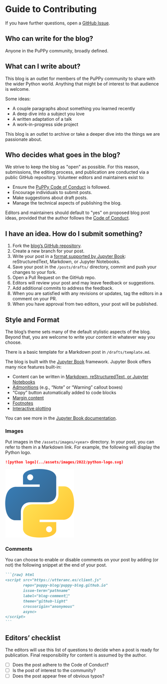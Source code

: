 # Guide to Contributing

If you have further questions, open a [GitHub Issue](https://github.com/puppy-blog/puppy-blog.github.io/issues).

## Who can write for the blog?

Anyone in the PuPPy community, broadly defined.

## What can I write about?

This blog is an outlet for members of the PuPPy community to share with the wider Python world. Anything that might be of interest to that audience is welcome.

Some ideas:

- A couple paragraphs about something you learned recently
- A deep dive into a subject you love
- A written adaptation of a talk
- A work-in-progress side project

This blog is an outlet to archive or take a deeper dive into the things we are passionate about.

## Who decides what goes in the blog?

We strive to keep the blog as "open" as possible. For this reason, submissions, the editing process, and publication are conducted via a public GitHub repository. Volunteer editors and maintainers exist to:

- Ensure the [PuPPy Code of Conduct](https://www.pspython.com/pages/code-of-conduct/) is followed.
- Encourage individuals to submit posts.
- Make suggestions about draft posts.
- Manage the technical aspects of publishing the blog.

Editors and maintainers should default to "yes" on proposed blog post ideas, provided that the author follows the [Code of Conduct](https://www.pspython.com/pages/code-of-conduct/).

## I have an idea. How do I submit something?

1. Fork the [blog’s GitHub repository](https://github.com/puppy-blog/puppy-blog.github.io).
2. Create a new branch for your post.
3. Write your post in a [format supported by Jupyter Book](https://jupyterbook.org/file-types/index.html): reStructuredText, Markdown, or Jupyter Notebooks.
4. Save your post in the `/posts/drafts/` directory, commit and push your changes to your fork.
5. Open a Pull Request on the GitHub repo.
6. Editors will review your post and may leave feedback or suggestions.
7. Add additional commits to address the feedback.
8. When you are satisfied with any revisions or updates, tag the editors in a comment on your PR.
9. When you have approval from two editors, your post will be published.

## Style and Format

The blog’s theme sets many of the default stylistic aspects of the blog. Beyond that, you are welcome to write your content in whatever way you choose.

There is a basic template for a Markdown post in `/drafts/template.md`.

The blog is built with the [Jupyter Book](https://jupyterbook.org/) framework. Jupyter Book offers many nice features built-in:

- Content can be written in [Markdown, reStructuredText, or Jupyter Notebooks](https://jupyterbook.org/file-types/index.html)
- [Admonitions](https://jupyterbook.org/content/content-blocks.html#notes-warnings-and-other-admonitions) (e.g., “Note” or “Warning” callout boxes)
- “Copy” button automatically added to code blocks
- [Margin content](https://jupyterbook.org/content/layout.html#sidebar-content)
- [Footnotes](https://jupyterbook.org/content/content-blocks.html#footnotes)
- [Interactive plotting](https://sphinx-book-theme.readthedocs.io/en/latest/notebooks.html#interactive-outputs)

You can see more in the [Jupyter Book documentation](https://jupyterbook.org/content/content-blocks.html).

### Images

Put images in the `/assets/images/<year>` directory. In your post, you can refer to them in a Markdown link. For example, the following will display the Python logo.

```markdown
![python logo](../assets/images/2022/python-logo.svg)
```

![python logo](../assets/images/2022/python-logo.svg)

### Comments

You can choose to enable or disable comments on your post by adding (or not) the following snippet at the end of your post.

````md
```{raw} html
<script src="https://utteranc.es/client.js"
        repo="puppy-blog/puppy-blog.github.io"
        issue-term="pathname"
        label="blog-comment💬"
        theme="github-light"
        crossorigin="anonymous"
        async>
</script>
```
````

## Editors’ checklist

The editors will use this list of questions to decide when a post is ready for publication. Final responsibility for content is assumed by the author.

- [ ] Does the post adhere to the Code of Conduct?
- [ ] Is the post of interest to the community?
- [ ] Does the post appear free of obvious typos?
